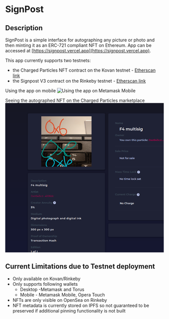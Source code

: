 # SignPost

## Description

SignPost is a simple interface for autographing any picture or photo and then minting it as an ERC-721 compliant NFT on Ethereum.  App can be accessed at [https://signpost.vercel.app](https://signpost.vercel.app).

This app currently supports two testnets:
- the Charged Particles NFT contract on the Kovan testnet - [Etherscan link](https://kovan.etherscan.io/contract/0xD4F7389297d9cea850777EA6ccBD7Db5817a12b2)
- the Signpost V3 contract on the Rinkeby testnet - [Etherscan link](https://rinkeby.etherscan.io/contract/0x8D5A137F4973DB38317497F95540fa331D062638)

Using the app on mobile
![Using the app on Metamask Mobile](./output.gif)

Seeing the autographed NFT on the Charged Particles marketplace
![My button on Charged Particles](./multisig.png)
## Current Limitations due to Testnet deployment

- Only available on Kovan/Rinkeby
- Only supports following wallets
    - Desktop -Metamask and Torus
    - Mobile - Metamask Mobile, Opera Touch
- NFTs are only visible on OpenSea on Rinkeby 
- NFT metadata is currently stored on IPFS so not guaranteed to be preserved if additional pinning functionality is not built
